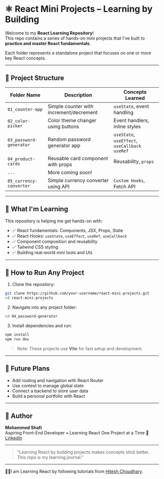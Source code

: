 # ⚛️ React Mini Projects – Learning by Building

Welcome to my **React Learning Repository**!  
This repo contains a series of hands-on mini projects that I've built to **practice and master React fundamentals**.

Each folder represents a standalone project that focuses on one or more key React concepts.

---

## 📁 Project Structure

| Folder Name             | Description                             | Concepts Learned                                |
| ----------------------- | --------------------------------------- | ----------------------------------------------- |
| `01_counter-app`        | Simple counter with increment/decrement | `useState`, event handling                      |
| `02_color-picker`       | Color theme changer using buttons       | Event handlers, inline styles                   |
| `03_password-generator` | Random password generator app           | `useState`, `useEffect`, `useCallback` `useRef` |
| `04_product-cards`      | Reusable card component with props      | Reusability, `props`                            |
| `...`                   | More coming soon!                       |                                                 |
| `05_currency-converter` | Simple currency converter using API     | `Custom Hooks`, Fetch API                       |

---

## 🧠 What I'm Learning

This repository is helping me get hands-on with:

- ✅ React fundamentals: Components, JSX, Props, State
- ✅ React Hooks: `useState`, `useEffect`, `useRef`, `useCallback`
- ✅ Component composition and reusability
- ✅ Tailwind CSS styling
- ✅ Building real-world mini tools and UIs

---

## 📌 How to Run Any Project

1. Clone the repository:

```bash
git clone https://github.com/your-username/react-mini-projects.git
cd react-mini-projects
```

2. Navigate into any project folder:

```bash
cd 04_password-generator
```

3. Install dependencies and run:

```bash
npm install
npm run dev
```

> Note: These projects use **Vite** for fast setup and development.

---

## 🚀 Future Plans

- Add routing and navigation with React Router
- Use context to manage global state
- Connect a backend to store user data
- Build a personal portfolio with React

---

## 🙌 Author

**Mohammed Shafi**  
Aspiring Front-End Developer • Learning React One Project at a Time 🚀  
[LinkedIn](https://www.linkedin.com/in/shafi3m)

---

> “Learning React by building projects makes concepts stick better. This repo is my learning journal.”

---

🧑‍🏫I am Learning React by following tutorials from [Hitesh Choudhary](https://www.youtube.com/playlist?list=PLu71SKxNbfoDqgPchmvIsL4hTnJIrtige).
